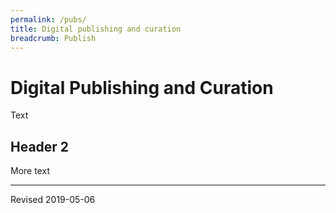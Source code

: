 ```yaml
---
permalink: /pubs/
title: Digital publishing and curation
breadcrumb: Publish
---
```


# Digital Publishing and Curation

Text

## Header 2

More text

----
Revised 2019-05-06
